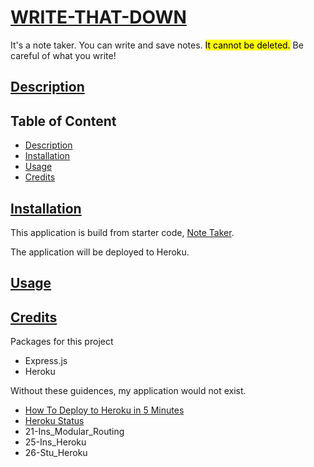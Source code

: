 # [WRITE-THAT-DOWN](#table-of-content)

It's a note taker. You can write and save notes. <mark>It cannot be deleted.</mark> Be careful of what you write!

## [Description](#table-of-content)

## Table of Content
* [Description](#description)
* [Installation](#installation)
* [Usage](#usage)
* [Credits](#credits)

## [Installation](#table-of-content)
This application is build from starter code, [Note Taker](https://github.com/coding-boot-camp/miniature-eureka). 

The application will be deployed to Heroku.

## [Usage](#table-of-content)

## [Credits](#table-of-content)
Packages for this project
* Express.js
* Heroku

Without these guidences, my application would not exist.
* [How To Deploy to Heroku in 5 Minutes](https://www.youtube.com/watch?v=DQk3zJlY-eE)
* [Heroku Status](https://devcenter.heroku.com/articles/heroku-status#:~:text=Accessing%20Heroku%20Status,-The%20current%20status&text=The%20heroku%20CLI%20can%20be,known%20issues%20at%20this%20time.)
* 21-Ins_Modular_Routing
* 25-Ins_Heroku
* 26-Stu_Heroku
